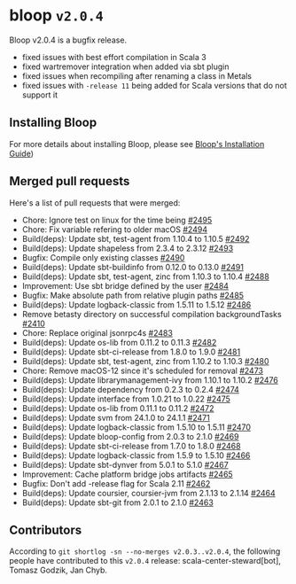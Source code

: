 # bloop `v2.0.4`

Bloop v2.0.4 is a bugfix release.

- fixed issues with best effort compilation in Scala 3
- fixed wartremover integration when added via sbt plugin
- fixed issues when recompiling after renaming a class in Metals
- fixed issues with `-release 11` being added for Scala versions that do not
  support it

## Installing Bloop

For more details about installing Bloop, please see
[Bloop's Installation Guide](https://scalacenter.github.io/bloop/setup))

## Merged pull requests

Here's a list of pull requests that were merged:

- Chore: Ignore test on linux for the time being [#2495]
- Chore: Fix variable refering to older macOS [#2494]
- Build(deps): Update sbt, test-agent from 1.10.4 to 1.10.5 [#2492]
- Build(deps): Update shapeless from 2.3.4 to 2.3.12 [#2493]
- Bugfix: Compile only existing classes [#2490]
- Build(deps): Update sbt-buildinfo from 0.12.0 to 0.13.0 [#2491]
- Build(deps): Update sbt, test-agent, zinc from 1.10.3 to 1.10.4 [#2488]
- Improvement: Use sbt bridge defined by the user [#2484]
- Bugfix: Make absolute path from relative plugin paths [#2485]
- Build(deps): Update logback-classic from 1.5.11 to 1.5.12 [#2486]
- Remove betasty directory on successful compilation backgroundTasks [#2410]
- Chore: Replace original jsonrpc4s [#2483]
- Build(deps): Update os-lib from 0.11.2 to 0.11.3 [#2482]
- Build(deps): Update sbt-ci-release from 1.8.0 to 1.9.0 [#2481]
- Build(deps): Update sbt, test-agent, zinc from 1.10.2 to 1.10.3 [#2480]
- Chore: Remove macOS-12 since it's scheduled for removal [#2473]
- Build(deps): Update librarymanagement-ivy from 1.10.1 to 1.10.2 [#2476]
- Build(deps): Update dependency from 0.2.3 to 0.2.4 [#2474]
- Build(deps): Update interface from 1.0.21 to 1.0.22 [#2475]
- Build(deps): Update os-lib from 0.11.1 to 0.11.2 [#2472]
- Build(deps): Update svm from 24.1.0 to 24.1.1 [#2471]
- Build(deps): Update logback-classic from 1.5.10 to 1.5.11 [#2470]
- Build(deps): Update bloop-config from 2.0.3 to 2.1.0 [#2469]
- Build(deps): Update sbt-ci-release from 1.7.0 to 1.8.0 [#2468]
- Build(deps): Update logback-classic from 1.5.9 to 1.5.10 [#2466]
- Build(deps): Update sbt-dynver from 5.0.1 to 5.1.0 [#2467]
- Improvement: Cache platform bridge jobs artifacts [#2465]
- Bugfix: Don't add -release flag for Scala 2.11 [#2462]
- Build(deps): Update coursier, coursier-jvm from 2.1.13 to 2.1.14 [#2464]
- Build(deps): Update sbt-git from 2.0.1 to 2.1.0 [#2463]

[#2495]: https://github.com/scalacenter/bloop/pull/2495
[#2494]: https://github.com/scalacenter/bloop/pull/2494
[#2492]: https://github.com/scalacenter/bloop/pull/2492
[#2493]: https://github.com/scalacenter/bloop/pull/2493
[#2490]: https://github.com/scalacenter/bloop/pull/2490
[#2491]: https://github.com/scalacenter/bloop/pull/2491
[#2488]: https://github.com/scalacenter/bloop/pull/2488
[#2484]: https://github.com/scalacenter/bloop/pull/2484
[#2485]: https://github.com/scalacenter/bloop/pull/2485
[#2486]: https://github.com/scalacenter/bloop/pull/2486
[#2410]: https://github.com/scalacenter/bloop/pull/2410
[#2483]: https://github.com/scalacenter/bloop/pull/2483
[#2482]: https://github.com/scalacenter/bloop/pull/2482
[#2481]: https://github.com/scalacenter/bloop/pull/2481
[#2480]: https://github.com/scalacenter/bloop/pull/2480
[#2473]: https://github.com/scalacenter/bloop/pull/2473
[#2476]: https://github.com/scalacenter/bloop/pull/2476
[#2474]: https://github.com/scalacenter/bloop/pull/2474
[#2475]: https://github.com/scalacenter/bloop/pull/2475
[#2472]: https://github.com/scalacenter/bloop/pull/2472
[#2471]: https://github.com/scalacenter/bloop/pull/2471
[#2470]: https://github.com/scalacenter/bloop/pull/2470
[#2469]: https://github.com/scalacenter/bloop/pull/2469
[#2468]: https://github.com/scalacenter/bloop/pull/2468
[#2466]: https://github.com/scalacenter/bloop/pull/2466
[#2467]: https://github.com/scalacenter/bloop/pull/2467
[#2465]: https://github.com/scalacenter/bloop/pull/2465
[#2462]: https://github.com/scalacenter/bloop/pull/2462
[#2464]: https://github.com/scalacenter/bloop/pull/2464
[#2463]: https://github.com/scalacenter/bloop/pull/2463

## Contributors

According to `git shortlog -sn --no-merges v2.0.3..v2.0.4`, the following people
have contributed to this `v2.0.4` release: scala-center-steward[bot], Tomasz
Godzik, Jan Chyb.
